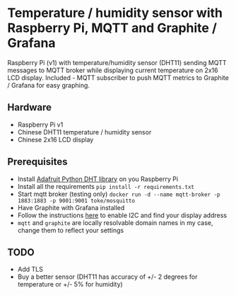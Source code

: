 Temperature / humidity sensor with Raspberry Pi, MQTT and Graphite / Grafana
===

Raspberry Pi (v1) with temperature/humidity sensor (DHT11) sending MQTT messages to MQTT broker while displaying current
temperature on 2x16 LCD display. Included - MQTT subscriber to push MQTT metrics to Graphite / Grafana for easy graphing.

Hardware
---
- Raspberry Pi v1
- Chinese DHT11 temperature / humidity sensor
- Chinese 2x16 LCD display

Prerequisites
---
- Install [Adafruit Python DHT library](https://github.com/adafruit/Adafruit_Python_DHT) on you Raspberry Pi
- Install all the requirements `pip install -r requirements.txt`
- Start mqtt broker (testing only) `docker run -d --name mqtt-broker -p 1883:1883 -p 9001:9001 toke/mosquitto`
- Have Graphite with Grafana installed
- Follow the instructions [here](http://www.circuitbasics.com/raspberry-pi-i2c-lcd-set-up-and-programming/) to 
enable I2C and find your display address
- `mqtt` and `graphite` are locally resolvable domain names in my case, change them to reflect your settings

TODO
---
- Add TLS
- Buy a better sensor (DHT11 has accuracy of +/- 2 degrees for temperature or +/- 5% for humidity)